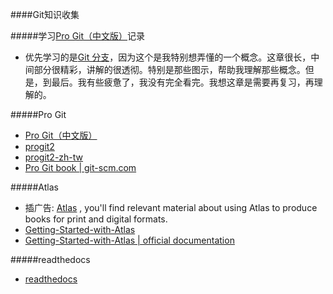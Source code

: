 
####Git知识收集

#####学习[Pro Git（中文版）](http://git.oschina.net/progit/)记录
- 优先学习的是[Git 分支](http://git.oschina.net/progit/3-Git-%E5%88%86%E6%94%AF.html#3.1-%E4%BD%95%E8%B0%93%E5%88%86%E6%94%AF)，因为这个是我特别想弄懂的一个概念。这章很长，中间部分很精彩，讲解的很透彻。特别是那些图示，帮助我理解那些概念。但是，到最后。我有些疲惫了，我没有完全看完。我想这章是需要再复习，再理解的。


#####Pro Git
- [Pro Git（中文版）](http://git.oschina.net/progit/)
- [progit2](https://github.com/progit/progit2)
- [progit2-zh-tw](https://github.com/progit/progit2-zh-tw)
- [Pro Git book | git-scm.com](https://git-scm.com/book/en/v2)

#####Atlas
- 插广告: [Atlas](http://docs.atlas.oreilly.com/) ,  you'll find relevant material about using Atlas to produce books for print and digital formats.
- [Getting-Started-with-Atlas](https://github.com/oreillymedia/Getting-Started-with-Atlas)
- [Getting-Started-with-Atlas | official documentation](http://chimera.labs.oreilly.com/books/1230000000065/index.html)


#####readthedocs
- [readthedocs](https://readthedocs.org/)





